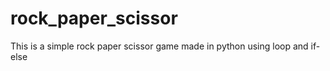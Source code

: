 # rock_paper_scissor
This is a simple rock paper scissor game made in python using loop and if-else
